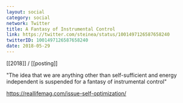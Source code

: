 ```yaml
---
layout: social
category: social
network: Twitter
title: A Fantasy of Instrumental Control
link: https://twitter.com/steinea/status/1001497126587658240
twitterID: 1001497126587658240
date: 2018-05-29
---
```


[[2018]] / [[posting]]

"The idea that we are anything other than self-sufficient and energy independent is suspended for a fantasy of instrumental control"

<https://reallifemag.com/issue-self-optimization/>

